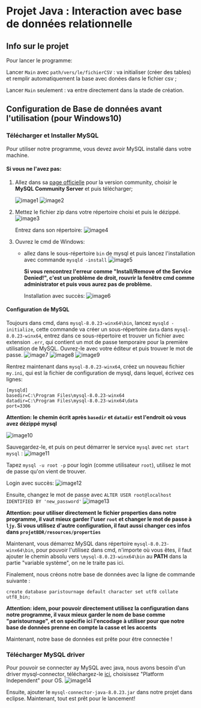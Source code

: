 # Projet Java : Interaction avec base de données relationnelle

## Info sur le projet

Pour lancer le programme:

Lancer `Main` avec `path/vers/le/fichierCSV` : va initialiser (créer des tables) et remplir automatiquement la base avec donées dans le fichier csv ;

Lancer `Main` seulement : va entre directement dans la stade de création.

## Configuration de Base de données avant l'utilisation (pour Windows10)

### Télécharger et Installer MySQL

Pour utiliser notre programme, vous devez avoir MySQL installé dans votre machine.

#### Si vous ne l'avez pas:

1. Allez dans sa [page officielle](https://dev.mysql.com/downloads/) pour la version community, choisir le **MySQL Community Server** et puis télécharger;

    ![image1](img/image1.png)
    ![image2](img/image2.png)

2. Mettez le fichier zip dans votre répertoire choisi et puis le dézippé.
    ![image3](img/image3.png)

    Entrez dans son répertoire:
    ![image4](img/image4.png)

3. Ouvrez le cmd de Windows:

    - allez dans le sous-répertoire `bin` de mysql et puis lancez l'installation avec commande `mysqld -install`
    ![image5](img/image5.png)

        **Si vous rencontrez l'erreur comme "Install/Remove of the Service Denied!", c'est un problème de droit, rouvrir la fenêtre cmd comme administrator et puis vous aurez pas de problème.**

        Installation avec succès:
        ![image6](img/image6.png)

#### Configuration de MySQL

Toujours dans cmd, dans `mysql-8.0.23-winx64\bin`, lancez `mysqld -initialize`, cette commande va créer un sous-répertoire `data` dans `mysql-8.0.23-winx64`, entrez dans ce sous-répertoire et trouver un fichier avec extension `.err`, qui contient un mot de passe temporaire pour la première utilisation de MySQL. Ouvrez-le avec votre éditeur et puis trouver le mot de passe.
![image7](img/image7.png)
![image8](img/image8.png)
![image9](img/image9.png)

Rentrez maintenant dans `mysql-8.0.23-winx64`, créez un nouveau fichier `my.ini`, qui est la fichier de configuration de mysql, dans lequel, écrivez ces lignes:

```
[mysqld]
basedir=C:\Program Files\mysql-8.0.23-winx64
datadir=C:\Program Files\mysql-8.0.23-winx64\data
port=3306
```

**Attention: le chemin écrit après `basedir` et `datadir` est l'endroit où vous avez dézippé mysql**

![image10](img/image10.png)

Sauvegardez-le, et puis on peut démarrer le service `mysql` avec `net start mysql` :
![image11](img/image11.png)

Tapez `mysql -u root -p` pour login (comme utilisateur `root`), utilisez le mot de passe qu'on vient de trouver.

Login avec succès:
![image12](img/image12.png)

Ensuite, changez le mot de passe avec `ALTER USER root@localhost IDENTIFIED BY 'new_password'`
![image13](img/image13.png)

**Attention: pour utiliser directement le fichier properties dans notre programme, il vaut mieux garder l'user `root` et changer le mot de passe à `ljy`. Si vous utilisez d'autre configuration, il faut aussi changer ces infos dans `projetBDR/resources/properties`**

Maintenant, vous démarrez MySQL dans répertoire 
`mysql-8.0.23-winx64\bin`, pour pouvoir l'utilisez dans cmd, n'importe où vous êtes, il faut ajouter le chemin absolu vers `\mysql-8.0.23-winx64\bin` au **PATH** dans la partie "variable système", on ne le traite pas ici.

Finalement, nous créons notre base de données avec la ligne de commande suivante :

`create database paristournage default character set utf8 collate utf8_bin;`

**Attention: idem, pour pouvoir directement utilisez la configuration dans notre programme, il vaux mieux garder le nom de base comme "paristournage", et on spécifie ici l'encodage à utiliser pour que notre base de données prenne en compte la casse et les accents**

Maintenant, notre base de données est prête pour être connectée !

### Télécharger MySQL driver

Pour pouvoir se connecter ay MySQL avec java, nous avons besoin d'un driver mysql-connector, téléchargez-le [ici](https://dev.mysql.com/downloads/connector/j/), choisissez "Platform Independent" pour OS.
![image14](img/image14.png)

Ensuite, ajouter le `mysql-connector-java-8.0.23.jar` dans notre projet dans eclipse. Maintenant, tout est prêt pour le lancement!